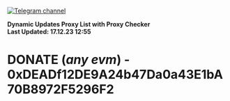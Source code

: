 [![Telegram channel](https://img.shields.io/endpoint?url=https://runkit.io/damiankrawczyk/telegram-badge/branches/master?url=https://t.me/n4z4v0d)](https://t.me/n4z4v0d) 

**Dynamic Updates Proxy List with Proxy Checker**  
**Last Updated: 17.12.23 12:55**

# DONATE (_any evm_) - 0xDEADf12DE9A24b47Da0a43E1bA70B8972F5296F2
